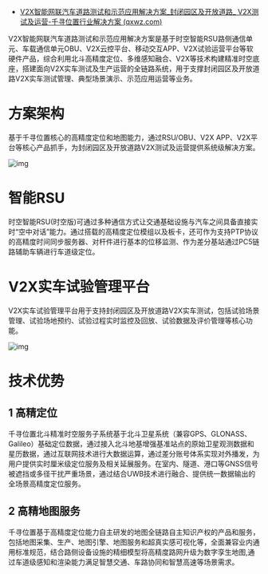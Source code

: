 - [V2X智能网联汽车道路测试和示范应用解决方案_封闭园区及开放道路_ V2X测试及运营-千寻位置行业解决方案 (qxwz.com)](https://www.qxwz.com/solutions/v2xcsyy)

V2X智能网联汽车道路测试和示范应用解决方案是基于时空智能RSU路侧通信单元、车载通信单元OBU、V2X云控平台、移动交互APP、V2X试验运营平台等软硬件产品，综合利用北斗高精度定位、多维感知融合、V2X等技术构建精准时空底座，搭建面向V2X实车测试及生产运营的全链路系统，用于支撑封闭园区及开放道路V2X实车测试管理、典型场景演示、示范应用运营等业务。

# 方案架构

基于千寻位置核心的高精度定位和地图能力，通过RSU/OBU、V2X APP、V2X平台等核心产品抓手，为封闭园区及开放道路V2X测试及运营提供系统级解决方案。

![img](https://cdn.wzw.cn/ccms-components/1660719453295/%E6%96%B9%E6%A1%88%E6%9E%B6%E6%9E%84%E5%9B%BE.jpg)

# 智能RSU

时空智能RSU(时空版)可通过多种通信方式让交通基础设施与汽车之间具备直接实时“空中对话”能力。通过搭载的高精度定位模组以及板卡，还可作为支持PTP协议的高精度时间同步服务器、对杆件进行基本的位移监测、作为差分基站通过PC5链路辅助车辆进行车道级定位。

# V2X实车试验管理平台

V2X实车试验管理平台用于支持封闭园区及开放道路V2X实车测试，包括试验场景管理、试验场地预约、试验过程实时监控及回放、试验数据及评价管理等核心功能。

![img](https://cdn.wzw.cn/ccms-components/1660719964475/%E6%A0%B8%E5%BF%83%E4%BA%A7%E5%93%814.png)

# 技术优势

## 1 高精定位

千寻位置北斗精准时空服务子系统基于北斗卫星系统（兼容GPS、GLONASS、Galileo）基础定位数据，通过接入北斗地基增强基准站点的原始卫星观测数据和星历数据，通过互联网技术进行大数据运算，通过差分账号体系实现对外播发，为用户提供实时厘米级定位服务及相关延展服务。在室内、隧道、港口等GNSS信号被遮挡或多径干扰严重场景，通过结合UWB技术进行融合、提供统一数据输出的全场景高精度定位服务。

## 2 高精地图服务

千寻位置基于高精度定位能力自主研发的地图全链路自主知识产权的产品和服务，包括地图采集、生产、地图引擎、地图服务和超真实感可视化等，全面兼容业内通用标准规范，结合路侧设备设施的精细模型将高精度路网升级为数字孪生地图,通过车道级感知和渲染能力满足智慧交通、车路协同和智慧高速等场景需求。